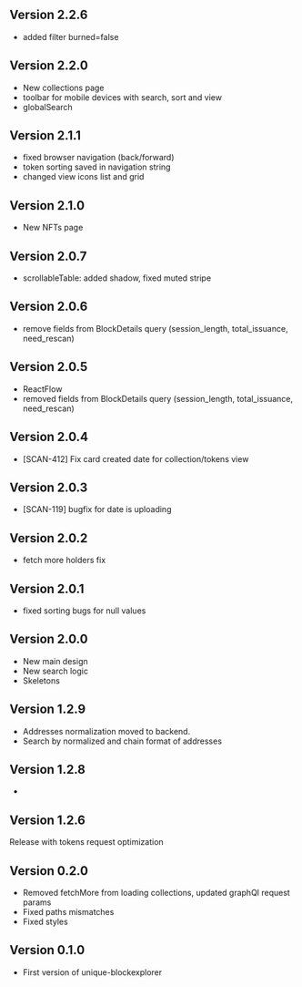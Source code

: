 ## Version 2.2.6

- added filter burned=false

## Version 2.2.0

- New collections page
- toolbar for mobile devices with search, sort and view
- globalSearch


## Version 2.1.1

- fixed browser navigation (back/forward)
- token sorting saved in navigation string
- changed view icons list and grid 

## Version 2.1.0

- New NFTs page

## Version 2.0.7

- scrollableTable: added shadow, fixed muted stripe

## Version 2.0.6

- remove fields from BlockDetails query (session_length, total_issuance, need_rescan)

## Version 2.0.5

- ReactFlow 
- removed fields from BlockDetails query (session_length, total_issuance, need_rescan)

## Version 2.0.4

- [SCAN-412] Fix card created date for collection/tokens view

## Version 2.0.3

- [SCAN-119] bugfix for date is uploading

## Version 2.0.2

- fetch more holders fix

## Version 2.0.1

- fixed sorting bugs for null values

## Version 2.0.0

- New main design
- New search logic
- Skeletons

## Version 1.2.9

- Addresses normalization moved to backend.
- Search by normalized and chain format of addresses

## Version 1.2.8

-

## Version 1.2.6

Release with tokens request optimization

## Version 0.2.0

- Removed fetchMore from loading collections, updated graphQl request params
- Fixed paths mismatches
- Fixed styles

## Version 0.1.0

- First version of unique-blockexplorer
